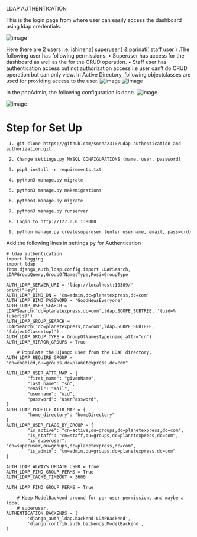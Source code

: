 LDAP AUTHENTICATION

This is the  login page from where user can easily access the dashboard using ldap credentials.

   ![image](https://user-images.githubusercontent.com/67871362/191244747-12ba13a8-4d75-4690-bcc9-9c7f46113299.png)  
   
Here there are 2 users i.e. ishineha( superuser ) & parinati( staff user ) .The following user has following permissions.
    • Superuser has access for the dashboard as well as the for the CRUD operation.
    • Staff user has authentication access but not authorization access i.e user can’t do CRUD operation but can only view.
In Active Directory, following objectclasses are used for providing access to the user.
                                                                                                                                                             ![image](https://user-images.githubusercontent.com/67871362/191244803-e102cc3e-2f1e-4ca9-a219-f6270866c0c7.png)
                                                                                                                                                             ![image](https://user-images.githubusercontent.com/67871362/191244932-20182e24-21ea-48f8-965b-93f841c78d1e.png)


In the phpAdmin, the following configuration is done.
                                                                                                                                                             ![image](https://user-images.githubusercontent.com/67871362/191244948-4b629ff2-9b03-426a-9436-11e09f30060a.png)

   ![image](https://user-images.githubusercontent.com/67871362/191244990-7b97ba94-ad80-4428-957b-4bb861e6dea0.png)


# Step for Set Up
``` 
 1. git clone https://github.com/sneha2310/Ldap-authentication-and-authorization.git

 2. Change settings.py MYSQL CONFIGURATIONS (name, user, password)

 3. pip3 install -r requirements.txt

 4. python3 manage.py migrate

 5. python3 manage.py makemigrations

 6. python3 manage.py migrate

 7. python3 manage.py runserver

 8. Login to http://127.0.0.1:8000

 9. python manage.py createsuperuser (enter username, email, password)

```
Add the following lines in settings.py for Authentication

```
# ldap authentication
import logging
import ldap
from django_auth_ldap.config import LDAPSearch, LDAPGroupQuery,GroupOfNamesType,PosixGroupType

AUTH_LDAP_SERVER_URI = 'ldap://localhost:10389/' 
print("Hey")
AUTH_LDAP_BIND_DN = 'cn=admin,dc=planetexpress,dc=com'
AUTH_LDAP_BIND_PASSWORD = 'GoodNewsEveryone'
AUTH_LDAP_USER_SEARCH = LDAPSearch('dc=planetexpress,dc=com',ldap.SCOPE_SUBTREE, '(uid=%(user)s)')
AUTH_LDAP_GROUP_SEARCH = LDAPSearch('dc=planetexpress,dc=com',ldap.SCOPE_SUBTREE, '(objectClass=top)')
AUTH_LDAP_GROUP_TYPE = GroupOfNamesType(name_attr="cn")
AUTH_LDAP_MIRROR_GROUPS = True

    # Populate the Django user from the LDAP directory.
AUTH_LDAP_REQUIRE_GROUP = "cn=enabled,ou=groups,dc=planetexpress,dc=com"

AUTH_LDAP_USER_ATTR_MAP = {
        "first_name": "givenName",
        "last_name": "sn",
        "email": "mail",
        "username": "uid",
        "password": "userPassword",
}
AUTH_LDAP_PROFILE_ATTR_MAP = {
        "home_directory": "homeDirectory"
}
AUTH_LDAP_USER_FLAGS_BY_GROUP = {
        "is_active": "cn=active,ou=groups,dc=planetexpress,dc=com",
        "is_staff": "cn=staff,ou=groups,dc=planetexpress,dc=com",
        "is_superuser": "cn=superuser,ou=groups,dc=planetexpress,dc=com",
        "is_admin": "cn=admin,ou=groups,dc=planetexpress,dc=com"
}
    
AUTH_LDAP_ALWAYS_UPDATE_USER = True
AUTH_LDAP_FIND_GROUP_PERMS = True
AUTH_LDAP_CACHE_TIMEOUT = 3600
    
AUTH_LDAP_FIND_GROUP_PERMS = True
    
    # Keep ModelBackend around for per-user permissions and maybe a local
    # superuser.
AUTHENTICATION_BACKENDS = (
        'django_auth_ldap.backend.LDAPBackend',
        'django.contrib.auth.backends.ModelBackend',
)

```
